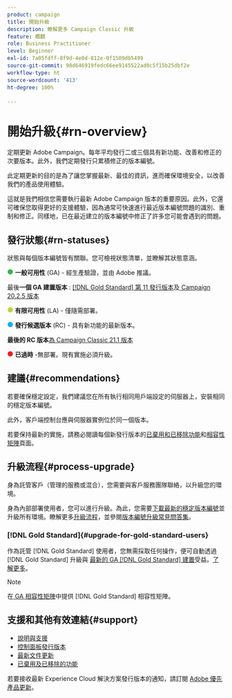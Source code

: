 ```yaml
---
product: campaign
title: 開始升級
description: 瞭解更多 Campaign Classic 升級
feature: 概觀
role: Business Practitioner
level: Beginner
exl-id: 7a05fdff-8f9d-4e8d-812e-0f1509db5499
source-git-commit: 98d646919fedc66ee9145522ad0c5f15b25dbf2e
workflow-type: ht
source-wordcount: '413'
ht-degree: 100%

---
```


# 開始升級{#rn-overview}

定期更新 Adobe Campaign。每年平均發行二或三個具有新功能、改善和修正的次要版本。此外，我們定期發行只累積修正的版本編號。

此定期更新的目的是為了讓您掌握最新、最佳的資訊，進而確保環境安全，以改善我們的產品使用體驗。

這就是我們相信您需要執行最新 Adobe Campaign 版本的重要原因。此外，它還可確保您取得更好的支援體驗，因為通常可快速進行最近版本編號問題的識別、重制和修正。同樣地，已在最近建立的版本編號中修正了許多您可能會遇到的問題。

## 發行狀態{#rn-statuses}

狀態與每個版本編號皆有關聯。您可檢視狀態清單，並瞭解其狀態意涵。

![](assets/do-not-localize/green3.png) **一般可用性** (GA) - 經生產驗證，並由 Adobe 推議。

最後&#x200B;**一個 GA 建置版本** : [[!DNL Gold Standard]  第 11 發行版本](../../rn/using/gold-standard.md)及[ Campaign 20.2.5 版本](../../rn/using/release--20-2.md)

![](assets/do-not-localize/limited3.png) **有限可用性** (LA) - 僅隨需部署。

![](assets/do-not-localize/blue3.png) **發行候選版本** (RC) - 具有新功能的最新版本。

**最後的 RC 版本**[為 Campaign Classic 21.1 版本](../../rn/using/latest-release.md)

![](assets/do-not-localize/red3.png) **已過時** -無部署。現有實施必須升級。

## 建議{#recommendations}

若要確保穩定設定，我們建議您在所有執行相同用戶端設定的伺服器上，安裝相同的穩定版本編號。

此外，客戶端控制台應與伺服器實例位於同一個版本。

若要保持最新的實施，請務必閱讀每個新發行版本的[已棄用和已移除功能](../../rn/using/deprecated-features.md)和[相容性矩陣](../../rn/using/compatibility-matrix.md)頁面。

## 升級流程{#process-upgrade}

身為託管客戶（管理的服務或混合），您需要與客戶服務團隊聯絡，以升級您的環境。

身為內部部署使用者，您可以進行升級。為此，您需要[下載最新的穩定版本編號](https://experience.adobe.com/#/downloads/content/software-distribution/en/campaign.html)並升級所有環境。瞭解更多[升級流程](../../production/using/build-upgrade.md)，並參閱[版本編號升級常見問答集](../../platform/using/faq-build-upgrade.md)。

### [!DNL Gold Standard]{#upgrade-for-gold-standard-users}

作為託管 [!DNL Gold Standard] 使用者，您無需採取任何操作，便可自動透過 [!DNL Gold Standard] 升級與 [最新的 GA [!DNL Gold Standard] 建置](../../rn/using/gold-standard.md#gs-11)受益。[了解更多](../../rn/using/gs-overview.md)。

>[!NOTE]
>在[ GA 相容性矩陣](../../rn/using/compatibility-matrix-gs.md)中提供 [!DNL Gold Standard] 相容性矩陣。

## 支援和其他有效連結{#support}

* [說明與支援](../../support.md)
* [控制面板發行版本](https://experienceleague.adobe.com/docs/control-panel/using/release-notes.html?lang=zh-Hant)
* [最新文件更新](../../rn/using/documentation-updates.md)
* [已棄用及已移除的功能](../../rn/using/deprecated-features.md)

若要接收最新 Experience Cloud 解決方案發行版本的通知，請訂閱 [Adobe 優先產品更新](https://www.adobe.com/tw/subscription/priority-product-update.html)。

